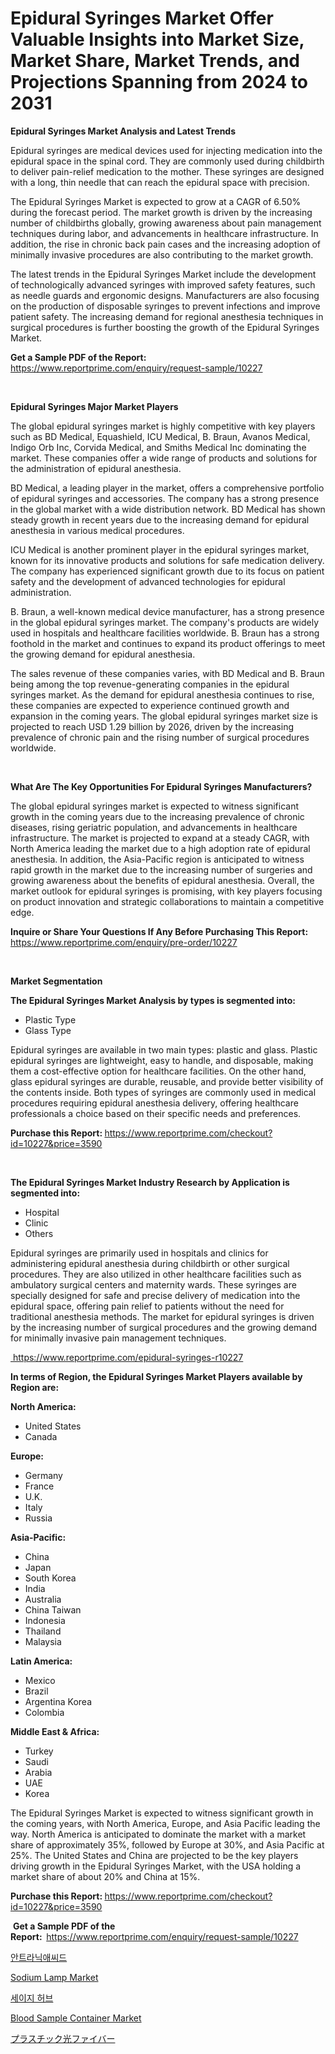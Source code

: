 <p><h1>Epidural Syringes Market Offer Valuable Insights into Market Size, Market Share, Market Trends, and Projections Spanning from 2024 to 2031</h1></p><p><strong>Epidural Syringes Market Analysis and Latest Trends</strong></p>
<p><p>Epidural syringes are medical devices used for injecting medication into the epidural space in the spinal cord. They are commonly used during childbirth to deliver pain-relief medication to the mother. These syringes are designed with a long, thin needle that can reach the epidural space with precision.</p><p>The Epidural Syringes Market is expected to grow at a CAGR of 6.50% during the forecast period. The market growth is driven by the increasing number of childbirths globally, growing awareness about pain management techniques during labor, and advancements in healthcare infrastructure. In addition, the rise in chronic back pain cases and the increasing adoption of minimally invasive procedures are also contributing to the market growth.</p><p>The latest trends in the Epidural Syringes Market include the development of technologically advanced syringes with improved safety features, such as needle guards and ergonomic designs. Manufacturers are also focusing on the production of disposable syringes to prevent infections and improve patient safety. The increasing demand for regional anesthesia techniques in surgical procedures is further boosting the growth of the Epidural Syringes Market.</p></p>
<p><strong>Get a Sample PDF of the Report:&nbsp;</strong> <a href="https://www.reportprime.com/enquiry/request-sample/10227">https://www.reportprime.com/enquiry/request-sample/10227</a></p>
<p>&nbsp;</p>
<p><strong>Epidural Syringes Major Market Players</strong></p>
<p><p>The global epidural syringes market is highly competitive with key players such as BD Medical, Equashield, ICU Medical, B. Braun, Avanos Medical, Indigo Orb Inc, Corvida Medical, and Smiths Medical Inc dominating the market. These companies offer a wide range of products and solutions for the administration of epidural anesthesia.</p><p>BD Medical, a leading player in the market, offers a comprehensive portfolio of epidural syringes and accessories. The company has a strong presence in the global market with a wide distribution network. BD Medical has shown steady growth in recent years due to the increasing demand for epidural anesthesia in various medical procedures.</p><p>ICU Medical is another prominent player in the epidural syringes market, known for its innovative products and solutions for safe medication delivery. The company has experienced significant growth due to its focus on patient safety and the development of advanced technologies for epidural administration.</p><p>B. Braun, a well-known medical device manufacturer, has a strong presence in the global epidural syringes market. The company's products are widely used in hospitals and healthcare facilities worldwide. B. Braun has a strong foothold in the market and continues to expand its product offerings to meet the growing demand for epidural anesthesia.</p><p>The sales revenue of these companies varies, with BD Medical and B. Braun being among the top revenue-generating companies in the epidural syringes market. As the demand for epidural anesthesia continues to rise, these companies are expected to experience continued growth and expansion in the coming years. The global epidural syringes market size is projected to reach USD 1.29 billion by 2026, driven by the increasing prevalence of chronic pain and the rising number of surgical procedures worldwide.</p></p>
<p>&nbsp;</p>
<p><strong>What Are The Key Opportunities For Epidural Syringes Manufacturers?</strong></p>
<p><p>The global epidural syringes market is expected to witness significant growth in the coming years due to the increasing prevalence of chronic diseases, rising geriatric population, and advancements in healthcare infrastructure. The market is projected to expand at a steady CAGR, with North America leading the market due to a high adoption rate of epidural anesthesia. In addition, the Asia-Pacific region is anticipated to witness rapid growth in the market due to the increasing number of surgeries and growing awareness about the benefits of epidural anesthesia. Overall, the market outlook for epidural syringes is promising, with key players focusing on product innovation and strategic collaborations to maintain a competitive edge.</p></p>
<p><strong>Inquire or Share Your Questions If Any Before Purchasing This Report:</strong> <a href="https://www.reportprime.com/enquiry/pre-order/10227">https://www.reportprime.com/enquiry/pre-order/10227</a></p>
<p>&nbsp;</p>
<p><strong>Market Segmentation</strong></p>
<p><strong>The Epidural Syringes Market Analysis by types is segmented into:</strong></p>
<p><ul><li>Plastic Type</li><li>Glass Type</li></ul></p>
<p><p>Epidural syringes are available in two main types: plastic and glass. Plastic epidural syringes are lightweight, easy to handle, and disposable, making them a cost-effective option for healthcare facilities. On the other hand, glass epidural syringes are durable, reusable, and provide better visibility of the contents inside. Both types of syringes are commonly used in medical procedures requiring epidural anesthesia delivery, offering healthcare professionals a choice based on their specific needs and preferences.</p></p>
<p><strong>Purchase this Report:&nbsp;</strong><a href="https://www.reportprime.com/checkout?id=10227&price=3590">https://www.reportprime.com/checkout?id=10227&price=3590</a></p>
<p>&nbsp;</p>
<p><strong>The Epidural Syringes Market Industry Research by Application is segmented into:</strong></p>
<p><ul><li>Hospital</li><li>Clinic</li><li>Others</li></ul></p>
<p><p>Epidural syringes are primarily used in hospitals and clinics for administering epidural anesthesia during childbirth or other surgical procedures. They are also utilized in other healthcare facilities such as ambulatory surgical centers and maternity wards. These syringes are specially designed for safe and precise delivery of medication into the epidural space, offering pain relief to patients without the need for traditional anesthesia methods. The market for epidural syringes is driven by the increasing number of surgical procedures and the growing demand for minimally invasive pain management techniques.</p></p>
<p><a href="https://www.reportprime.com/epidural-syringes-r10227">&nbsp;https://www.reportprime.com/epidural-syringes-r10227</a></p>
<p><strong>In terms of Region, the Epidural Syringes Market Players available by Region are:</strong></p>
<p>
    <p> <strong> North America: </strong>
        <ul>
            <li>United States</li>
            <li>Canada</li>
        </ul>
        </p> 
    <p> <strong> Europe: </strong>
        <ul>
            <li>Germany</li>
            <li>France</li>
            <li>U.K.</li>
            <li>Italy</li>
            <li>Russia</li>
        </ul>
        </p> 
    <p> <strong> Asia-Pacific: </strong>
        <ul>
            <li>China</li>
            <li>Japan</li>
            <li>South Korea</li>
            <li>India</li>
            <li>Australia</li>
            <li>China Taiwan</li>
            <li>Indonesia</li>
            <li>Thailand</li>
            <li>Malaysia</li>
        </ul>
        </p> 
    <p> <strong> Latin America: </strong>
        <ul>
            <li>Mexico</li>
            <li>Brazil</li>
            <li>Argentina Korea</li>
            <li>Colombia</li>
        </ul>
        </p> 
    <p> <strong> Middle East & Africa: </strong>
        <ul>
            <li>Turkey</li>
            <li>Saudi</li>
            <li>Arabia</li>
            <li>UAE</li>
            <li>Korea</li>
        </ul>
    </p>
    </p>
<p><p>The Epidural Syringes Market is expected to witness significant growth in the coming years, with North America, Europe, and Asia Pacific leading the way. North America is anticipated to dominate the market with a market share of approximately 35%, followed by Europe at 30%, and Asia Pacific at 25%. The United States and China are projected to be the key players driving growth in the Epidural Syringes Market, with the USA holding a market share of about 20% and China at 15%.</p></p>
<p><strong>Purchase this Report: </strong><a href="https://www.reportprime.com/checkout?id=10227&price=3590">https://www.reportprime.com/checkout?id=10227&price=3590</a></p>
<p>&nbsp;<strong>Get a Sample PDF of the Report:&nbsp;&nbsp;</strong><a href="https://www.reportprime.com/enquiry/request-sample/10227">https://www.reportprime.com/enquiry/request-sample/10227</a></p>
<p><strong></strong></p>
<p><p><a href="https://github.com/BrettWeberrt8767765/Market-Research-Report-List-1/blob/main/940434374200.md">안트라닉애씨드</a></p><p><a href="https://issuu.com/reportprime-2/docs/sodium-lamp-market-size-2030.pptx">Sodium Lamp Market</a></p><p><a href="https://medium.com/@nettieboyle67/%EC%B0%A8%ED%8A%B8-%ED%97%88%EB%B8%8C-%EC%8B%9C%EC%9E%A5%EC%9D%98-%ED%86%B5%EC%B0%B0-%EC%8B%9C%EC%9E%A5-%EB%8F%99%ED%96%A5-%EC%84%B1%EC%9E%A5-2024%EB%85%84%EB%B6%80%ED%84%B0-2031%EB%85%84%EA%B9%8C%EC%A7%80-%EC%98%88%EC%B8%A1%EB%90%9C-%EA%B2%83-8b1630f86e1c">세이지 허브</a></p><p><a href="https://github.com/LaceyZemlak1/Market-Research-Report-List-1/blob/main/blood-sample-container-market.md">Blood Sample Container Market</a></p><p><a href="https://github.com/hilmi-2a/Market-Research-Report-List-1/blob/main/161629679316.md">プラスチック光ファイバー</a></p></p>